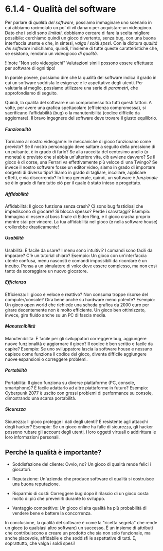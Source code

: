 # 6.1.4 - Qualità del software

Per parlare di *qualità del software*, possiamo immaginare uno scenario in cui abbiamo racimolato un po' di vil danaro per acquistare un videogioco. Dato che i soldi sono *limitati*, dobbiamo cercare di fare la scelta migliore possibile: cerchiamo quindi un gioco divertente, senza bug, con una buona interfaccia utente e che, in sintesi, *valga i soldi spesi*. Con la dicitura *qualità del software* indichiamo, quindi, l'insieme di tutte queste caratteristiche che, se esistono, rendono un videogioco *di qualità*.

!!!note "Non solo videogiochi"
    Valutazioni simili possono essere effettuate per software di ogni tipo!

In parole povere, possiamo dire che la qualità del software indica il grado in cui un software soddisfa le esigenze e le aspettative degli utenti. Per valutarla al meglio, possiamo utilizzare una serie di *parametri*, che approfondiamo di seguito.

Quindi, la qualità del software è un compromesso tra tutti questi fattori. A volte, per avere una grafica spettacolare (efficienza compromessa), si sacrificano l'affidabilità (bug) o la manutenibilità (codice difficile da aggiornare). Il bravo ingegnere del software deve trovare il giusto equilibrio.

##### Funzionalità

Torniamo al nostro videogame: le meccaniche di gioco funzionano come previsto? Se il nostro personaggio deve saltare a seguito della pressione di un pulsante, è in grado di farlo? Se alla raccolta del centesimo anello (o moneta) è previsto che si abbia un'ulteriore vita, ciò avviene davvero? Se il gioco è di corse, una Ferrari va effettivamente più veloce di una Twingo? Se invece il nostro software fosse un editor video, siamo in grado di importare sorgenti di diverso tipo? Siamo in grado di tagliare, incollare, applicare effetti, e via discorrendo? In linea generale, quindi, un software è *funzionale* se è in grado di fare tutto ciò per il quale è stato inteso e progettato.

##### Affidabilità

Affidabilità: Il gioco funziona senza crash? Ci sono bug fastidiosi che impediscono di giocare? Si blocca spesso? Perde i salvataggi? Esempio: Immagina di essere al boss finale di Elden Ring, e il gioco crasha proprio mentre stai per vincere. La tua affidabilità nel gioco (e nella software house) crollerebbe drasticamente!

##### Usabilità

Usabilità: È facile da usare? I menu sono intuitivi? I comandi sono facili da imparare? C'è un tutorial chiaro? Esempio: Un gioco con un'interfaccia utente confusa, menu nascosti e comandi impossibili da ricordare è un incubo. Pensa a un simulatore di volo: deve essere complesso, ma non così tanto da scoraggiare un nuovo giocatore.

##### Efficienza

Efficienza: Il gioco è veloce e reattivo? Non consuma troppe risorse del computer/console? Gira bene anche su hardware meno potente? Esempio: Un gioco open world che richiede una scheda grafica da 2000 euro per girare decentemente non è molto efficiente. Un gioco ben ottimizzato, invece, gira fluido anche su un PC di fascia media.

##### Manutenibilità

Manutenibilità: È facile per gli sviluppatori correggere bug, aggiungere nuove funzionalità e aggiornare il gioco? Il codice è ben scritto e facile da capire? Esempio: Se uno sviluppatore lascia la software house e nessuno capisce come funziona il codice del gioco, diventa difficile aggiungere nuove espansioni o correggere problemi.

##### Portabilità

Portabilità: Il gioco funziona su diverse piattaforme (PC, console, smartphone)? È facile adattarlo ad altre piattaforme in futuro? Esempio: Cyberpunk 2077 è uscito con grossi problemi di performance su console, dimostrando una scarsa portabilità.

##### Sicurezza

Sicurezza: Il gioco protegge i dati degli utenti? È resistente agli attacchi degli hacker? Esempio: Se un gioco online ha falle di sicurezza, gli hacker possono rubare gli account degli utenti, i loro oggetti virtuali o addirittura le loro informazioni personali.

## Perché la qualità è importante?

* Soddisfazione del cliente: Ovvio, no? Un gioco di qualità rende felici i giocatori.

* Reputazione: Un'azienda che produce software di qualità si costruisce una buona reputazione.

* Risparmio di costi: Correggere bug dopo il rilascio di un gioco costa molto di più che prevenirli durante lo sviluppo.

* Vantaggio competitivo: Un gioco di alta qualità ha più probabilità di vendere bene e battere la concorrenza.

In conclusione, la qualità del software è come la "ricetta segreta" che rende un gioco (o qualsiasi altro software) un successo. È un insieme di attributi che contribuiscono a creare un prodotto che sia non solo funzionale, ma anche piacevole, affidabile e che soddisfi le aspettative di tutti. E, soprattutto, che valga i soldi spesi!